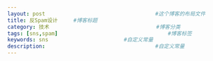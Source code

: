 ```yaml
---
layout: post                                   #这个博客的布局文件
title: 反Spam设计     #博客标题
category: 技术                                  #博客分类
tags: [sns,spam]                                   #博客标签
keywords: sns                        #自定义常量
description:                                   #自定义常量
---
```


